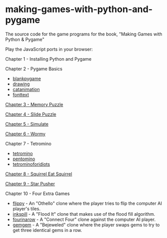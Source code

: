 making-games-with-python-and-pygame
===================================

The source code for the game programs for the book, "Making Games with Python &amp; Pygame"

Play the JavaScript ports in your browser:

Chapter 1 - Installing Python and Pygame

Chapter 2 - Pygame Basics
- [blankpygame](https://thisarray.github.io/making-games-with-python-and-pygame/blankpygame/blankpygame.html)
- [drawing](https://thisarray.github.io/making-games-with-python-and-pygame/blankpygame/drawing.html)
- [catanimation](https://thisarray.github.io/making-games-with-python-and-pygame/catanimation/catanimation.html)
- [fonttext](https://thisarray.github.io/making-games-with-python-and-pygame/blankpygame/fonttext.html)

[Chapter 3 - Memory Puzzle](https://thisarray.github.io/making-games-with-python-and-pygame/memorypuzzle/memorypuzzle.html)

[Chapter 4 - Slide Puzzle](https://thisarray.github.io/making-games-with-python-and-pygame/slidepuzzle/slidepuzzle.html)

[Chapter 5 - Simulate](https://thisarray.github.io/making-games-with-python-and-pygame/simulate/simulate.html)

[Chapter 6 - Wormy](https://thisarray.github.io/making-games-with-python-and-pygame/wormy/wormy.html)

Chapter 7 - Tetromino
- [tetromino](https://thisarray.github.io/making-games-with-python-and-pygame/tetromino/tetromino.html)
- [pentomino](https://thisarray.github.io/making-games-with-python-and-pygame/tetromino/pentomino.html)
- [tetrominoforidiots](https://thisarray.github.io/making-games-with-python-and-pygame/tetromino/tetrominoforidiots.html)

[Chapter 8 - Squirrel Eat Squirrel](https://thisarray.github.io/making-games-with-python-and-pygame/squirrel/squirrel.html)

[Chapter 9 - Star Pusher](https://thisarray.github.io/making-games-with-python-and-pygame/starpusher/starpusher.html)

Chapter 10 - Four Extra Games
- [flippy](https://thisarray.github.io/making-games-with-python-and-pygame/flippy/flippy.html) - An "Othello" clone where the player tries to flip the computer AI player's tiles.
- [inkspill](https://thisarray.github.io/making-games-with-python-and-pygame/inkspill/inkspill.html) - A "Flood It" clone that makes use of the flood fill algorithm.
- [fourinarow](https://thisarray.github.io/making-games-with-python-and-pygame/fourinarow/fourinarow.html) - A "Connect Four" clone against the computer AI player.
- [gemgem](https://thisarray.github.io/making-games-with-python-and-pygame/gemgem/gemgem.html) - A "Bejeweled" clone where the player swaps gems to try to get three identical gems in a row.
